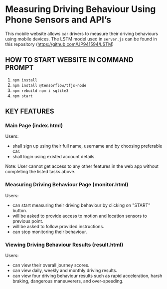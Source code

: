 # Measuring Driving Behaviour Using Phone Sensors and API’s

This mobile website allows car drivers to measure their driving behaviours using mobile devices. The LSTM model used in ```server.js``` can be found in this repository (https://github.com/UP941594/LSTM) 

## HOW TO START WEBSITE IN COMMAND PROMPT

1. ```npm install```
3. ```npm install @tensorflow/tfjs-node```
4. ```npm rebuild npm i sqlite3```
5. ```npm start```


## KEY FEATURES

### Main Page (index.html)

Users:

* shall sign up using their full name, username and by choosing preferable car.
* shall login using existed account details.

Note: User cannot get access to any other features in the web app without completing the listed tasks above.

### Measuring Driving Behaviour Page (monitor.html)

Users:

* can start measuring their driving behaviour by clicking on "START" button.
* will be asked to provide access to motion and location sensors to previous point.
* will be asked to follow provided instructions.
* can stop monitoring their behaviour.

### Viewing Driving Behaviour Results (result.html)

Users:

* can view their overall journey scores.
* can view daily, weekly and monthly driving results.
* can view four driving behaviour results such as rapid acceleration, harsh braking, dangerous maneuverers, and over-speeding.
